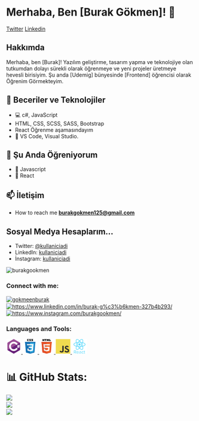 # Merhaba, Ben [Burak Gökmen]! 👋

[Twitter](https://twitter.com/gokmeenburak)
[Linkedin](https://www.linkedin.com/in/burak-g%C3%B6kmen-327b4b293/)

## Hakkımda

Merhaba, ben [Burak]! Yazılım geliştirme, tasarım yapma ve teknolojiye olan tutkumdan dolayı sürekli olarak öğrenmeye ve yeni projeler üretmeye hevesli birisiyim. Şu anda [Udemig] bünyesinde [Frontend] öğrencisi olarak Öğrenim Görmekteyim.

## 🚀 Beceriler ve Teknolojiler

- 💻 c#, JavaScript
- HTML, CSS, SCSS, SASS, Bootstrap
- React Öğrenme aşamasındayım
- 🔧 VS Code, Visual Studio.

## 🌱 Şu Anda Öğreniyorum

- 🎯 Javascript
- 🚀 React

## 📫 İletişim

- How to reach me **burakgokmen125@gmail.com**

## Sosyal Medya Hesaplarım...

- Twitter: [@kullaniciadi](https://twitter.com/gokmeenburak)
- LinkedIn: [kullaniciadi](https://www.linkedin.com/in/burak-g%C3%B6kmen-327b4b293/)
- İnstagram: [kullaniciadi](https://www.instagram.com/burakgookmen/)

  
<p align="left"> <img src="https://komarev.com/ghpvc/?username=burakgookmen&label=Profile%20views&color=0e75b6&style=flat" alt="burakgookmen" /> </p>


<h3 align="left">Connect with me:</h3>
<p align="left">
<a href="https://twitter.com/gokmeenburak" target="blank"><img align="center" src="https://raw.githubusercontent.com/rahuldkjain/github-profile-readme-generator/master/src/images/icons/Social/twitter.svg" alt="gokmeenburak" height="30" width="40" /></a>
<a href="https://linkedin.com/in/https://www.linkedin.com/in/burak-g%c3%b6kmen-327b4b293/" target="blank"><img align="center" src="https://raw.githubusercontent.com/rahuldkjain/github-profile-readme-generator/master/src/images/icons/Social/linked-in-alt.svg" alt="https://www.linkedin.com/in/burak-g%c3%b6kmen-327b4b293/" height="30" width="40" /></a>
<a href="https://instagram.com/https://www.instagram.com/burakgookmen/" target="blank"><img align="center" src="https://raw.githubusercontent.com/rahuldkjain/github-profile-readme-generator/master/src/images/icons/Social/instagram.svg" alt="https://www.instagram.com/burakgookmen/" height="30" width="40" /></a>
</p>

<h3 align="left">Languages and Tools:</h3>
<p align="left"> <a href="https://www.w3schools.com/cs/" target="_blank" rel="noreferrer"> <img src="https://raw.githubusercontent.com/devicons/devicon/master/icons/csharp/csharp-original.svg" alt="csharp" width="40" height="40"/> </a> <a href="https://www.w3schools.com/css/" target="_blank" rel="noreferrer"> <img src="https://raw.githubusercontent.com/devicons/devicon/master/icons/css3/css3-original-wordmark.svg" alt="css3" width="40" height="40"/> </a> <a href="https://www.w3.org/html/" target="_blank" rel="noreferrer"> <img src="https://raw.githubusercontent.com/devicons/devicon/master/icons/html5/html5-original-wordmark.svg" alt="html5" width="40" height="40"/> </a> <a href="https://developer.mozilla.org/en-US/docs/Web/JavaScript" target="_blank" rel="noreferrer"> <img src="https://raw.githubusercontent.com/devicons/devicon/master/icons/javascript/javascript-original.svg" alt="javascript" width="40" height="40"/> </a> <a href="https://reactjs.org/" target="_blank" rel="noreferrer"> <img src="https://raw.githubusercontent.com/devicons/devicon/master/icons/react/react-original-wordmark.svg" alt="react" width="40" height="40"/> </a> </p>

# 📊 GitHub Stats:
![](https://github-readme-stats.vercel.app/api?username=burakgookmen&theme=dark&hide_border=false&include_all_commits=false&count_private=false)<br/>
![](https://github-readme-streak-stats.herokuapp.com/?user=burakgookmen&theme=dark&hide_border=false)<br/>
![](https://github-readme-stats.vercel.app/api/top-langs/?username=burakgookmen&theme=dark&hide_border=false&include_all_commits=false&count_private=false&layout=compact)

<!-- Proudly created with GPRM ( https://gprm.itsvg.in ) -->
